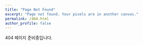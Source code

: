 ```yaml
---
title: "Page Not Found"
excerpt: "Page not found. Your pixels are in another canvas."
permalink: /404.html
author_profile: false
--- 
```


404 페이지 준비중입니다.
